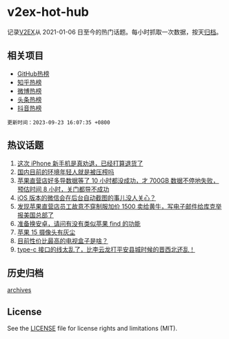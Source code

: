 # v2ex-hot-hub

 记录[V2EX](https://www.v2ex.com/)从 2021-01-06 日至今的热门话题。每小时抓取一次数据，按天[归档](archives)。
 
 ## 相关项目

- [GitHub热榜](https://github.com/snaildev/github-hot-hub)
- [知乎热榜](https://github.com/snaildev/zhihu-hot-hub)
- [微博热榜](https://github.com/snaildev/weibo-hot-hub)
- [头条热榜](https://github.com/snaildev/toutiao-hot-hub)
- [抖音热榜](https://github.com/snaildev/douyin-hot-hub)


 `更新时间：2023-09-23 16:07:35 +0800`

## 热议话题

1. [这次 iPhone 新手机是真劝退，已经打算退货了](https://www.v2ex.com/t/976388)
1. [国内目前的环境年轻人就是被压榨吗](https://www.v2ex.com/t/976357)
1. [苹果直营店好多导数据等了 10 小时都没成功，才 700GB 数据不停地失败，预估时间 8 小时，关门都导不成功](https://www.v2ex.com/t/976305)
1. [iOS 版本的微信会在后台自动截图的事儿没人关心？](https://www.v2ex.com/t/976391)
1. [发现苹果直营店员工故意不穿制服加价 1500 卖给黄牛，写电子邮件给库克举报美国总部了](https://www.v2ex.com/t/976310)
1. [准备换安卓，请问有没有类似苹果 find 的功能](https://www.v2ex.com/t/976422)
1. [苹果 15 摄像头有灰尘](https://www.v2ex.com/t/976326)
1. [目前性价比最高的电视盒子是啥？](https://www.v2ex.com/t/976255)
1. [type-c 接口的线太乱了，比李云龙打平安县城时候的晋西北还乱！](https://www.v2ex.com/t/976315)

## 历史归档

[archives](archives)

## License

See the [LICENSE](LICENSE) file for license rights and limitations (MIT).
